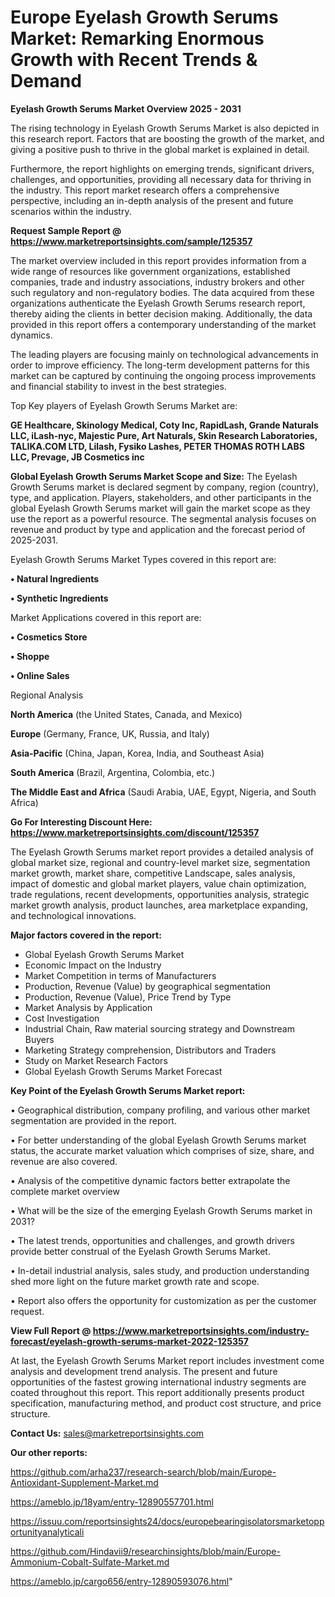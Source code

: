 # Europe Eyelash Growth Serums Market: Remarking Enormous Growth with Recent Trends & Demand

<Strong> Eyelash Growth Serums Market Overview 2025 - 2031</strong>

The rising technology in Eyelash Growth Serums Market is also depicted in this research report. Factors that are boosting the growth of the market, and giving a positive push to thrive in the global market is explained in detail.

Furthermore, the report highlights on emerging trends, significant drivers, challenges, and opportunities, providing all necessary data for thriving in the industry. This report market research offers a comprehensive perspective, including an in-depth analysis of the present and future scenarios within the industry.

<strong>Request Sample Report @ <a href=https://www.marketreportsinsights.com/sample/125357>https://www.marketreportsinsights.com/sample/125357</a></strong>

The market overview included in this report provides information from a wide range of resources like government organizations, established companies, trade and industry associations, industry brokers and other such regulatory and non-regulatory bodies. The data acquired from these organizations authenticate the Eyelash Growth Serums research report, thereby aiding the clients in better decision making. Additionally, the data provided in this report offers a contemporary understanding of the market dynamics.

The leading players are focusing mainly on technological advancements in order to improve efficiency. The long-term development patterns for this market can be captured by continuing the ongoing process improvements and financial stability to invest in the best strategies.

Top Key players of Eyelash Growth Serums Market are:

<strong>GE Healthcare, Skinology Medical, Coty Inc, RapidLash, Grande Naturals LLC, iLash-nyc, Majestic Pure, Art Naturals, Skin Research Laboratories, TALIKA.COM LTD, Lilash, Fysiko Lashes, PETER THOMAS ROTH LABS LLC, Prevage, JB Cosmetics inc</strong>

<strong><b>Global Eyelash Growth Serums Market Scope and Size:</b></strong>
The Eyelash Growth Serums market is declared segment by company, region (country), type, and application. Players, stakeholders, and other participants in the global Eyelash Growth Serums market will gain the market scope as they use the report as a powerful resource. The segmental analysis focuses on revenue and product by type and application and the forecast period of 2025-2031.

Eyelash Growth Serums Market Types covered in this report are:

<strong>• Natural Ingredients

• Synthetic Ingredients</strong>

Market Applications covered in this report are:

<strong>• Cosmetics Store

• Shoppe

• Online Sales</strong> 

Regional Analysis

<strong>North America</strong> (the United States, Canada, and Mexico)

<strong>Europe</strong> (Germany, France, UK, Russia, and Italy)

<strong>Asia-Pacific</strong> (China, Japan, Korea, India, and Southeast Asia)

<strong>South America</strong> (Brazil, Argentina, Colombia, etc.)

<strong>The Middle East and Africa</strong> (Saudi Arabia, UAE, Egypt, Nigeria, and South Africa)

<strong>Go For Interesting Discount Here: <a href=https://www.marketreportsinsights.com/discount/125357>https://www.marketreportsinsights.com/discount/125357</a></strong>

The Eyelash Growth Serums market report provides a detailed analysis of global market size, regional and country-level market size, segmentation market growth, market share, competitive Landscape, sales analysis, impact of domestic and global market players, value chain optimization, trade regulations, recent developments, opportunities analysis, strategic market growth analysis, product launches, area marketplace expanding, and technological innovations.

<strong><b>Major factors covered in the report:</b></strong>
<ul>
  <li>Global Eyelash Growth Serums Market </li>
  <li>Economic Impact on the Industry</li>
  <li>Market Competition in terms of Manufacturers</li>
  <li>Production, Revenue (Value) by geographical segmentation</li>
  <li>Production, Revenue (Value), Price Trend by Type</li>
  <li>Market Analysis by Application</li>
  <li>Cost Investigation</li>
  <li>Industrial Chain, Raw material sourcing strategy and Downstream Buyers</li>
  <li>Marketing Strategy comprehension, Distributors and Traders</li>
  <li>Study on Market Research Factors</li>
  <li>Global Eyelash Growth Serums Market Forecast</li>
</ul>

<strong><b>Key Point of the Eyelash Growth Serums Market report:</b></strong>

• Geographical distribution, company profiling, and various other market segmentation are provided in the report.

• For better understanding of the global Eyelash Growth Serums market status, the accurate market valuation which comprises of size, share, and revenue are also covered.

• Analysis of the competitive dynamic factors better extrapolate the complete market overview

• What will be the size of the emerging Eyelash Growth Serums market in 2031?

• The latest trends, opportunities and challenges, and growth drivers provide better construal of the Eyelash Growth Serums Market.

• In-detail industrial analysis, sales study, and production understanding shed more light on the future market growth rate and scope.

• Report also offers the opportunity for customization as per the customer request.

<strong><b>View Full Report @ <a href=https://www.marketreportsinsights.com/industry-forecast/eyelash-growth-serums-market-2022-125357>https://www.marketreportsinsights.com/industry-forecast/eyelash-growth-serums-market-2022-125357</a></b></strong>


At last, the Eyelash Growth Serums Market report includes investment come analysis and development trend analysis. The present and future opportunities of the fastest growing international industry segments are coated throughout this report. This report additionally presents product specification, manufacturing method, and product cost structure, and price structure.

<strong>Contact Us:</strong>
sales@marketreportsinsights.com

<strong>Our other reports:</strong>

<a href=https://github.com/arha237/research-search/blob/main/Europe-Antioxidant-Supplement-Market.md>https://github.com/arha237/research-search/blob/main/Europe-Antioxidant-Supplement-Market.md</a>

<a href=https://ameblo.jp/18yam/entry-12890557701.html>https://ameblo.jp/18yam/entry-12890557701.html</a>

<a href=https://issuu.com/reportsinsights24/docs/europebearingisolatorsmarketopportunityanalyticali>https://issuu.com/reportsinsights24/docs/europebearingisolatorsmarketopportunityanalyticali</a>

<a href=https://github.com/Hindavii9/researchinsights/blob/main/Europe-Ammonium-Cobalt-Sulfate-Market.md>https://github.com/Hindavii9/researchinsights/blob/main/Europe-Ammonium-Cobalt-Sulfate-Market.md</a>

<a href=https://ameblo.jp/cargo656/entry-12890593076.html>https://ameblo.jp/cargo656/entry-12890593076.html</a>"

